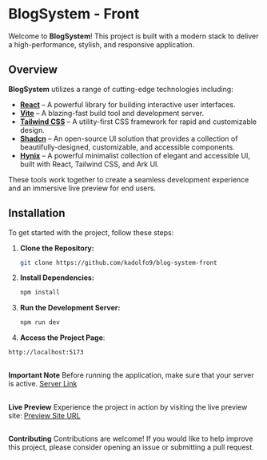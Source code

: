 # BlogSystem - Front

Welcome to **BlogSystem**! This project is built with a modern stack to deliver a high-performance, stylish, and responsive application.

## Overview

**BlogSystem** utilizes a range of cutting-edge technologies including:

- [**React**](https://react.dev) – A powerful library for building interactive user interfaces.
- [**Vite**](https://vite.dev) – A blazing-fast build tool and development server.
- [**Tailwind CSS**](https://tailwindcss.com) – A utility-first CSS framework for rapid and customizable design.
- [**Shadcn**](https://ui.shadcn.com) – An open-source UI solution that provides a collection of beautifully-designed, customizable, and accessible components.
- [**Hynix**](https://github.com/lucasaugustscode/hynix) – A powerful minimalist collection of elegant and accessible UI, built with React, Tailwind CSS, and Ark UI.

These tools work together to create a seamless development experience and an immersive live preview for end users.

## Installation

To get started with the project, follow these steps:

1. **Clone the Repository:**

   ```bash
   git clone https://github.com/kadolfo9/blog-system-front
   ```
2. **Install Dependencies:**

	```bash
	npm install
	```

3. **Run the Development Server:**
	```bash
	npm run dev
	```

4. **Access the Project Page**:
  ```bash
  http://localhost:5173
  ```
##

**Important Note**
Before running the application, make sure that your server is active. [Server Link](https://github.com/kadolfo9/blog-system-nest)

##

**Live Preview**
Experience the project in action by visiting the live preview site: [Preview Site URL](https://github.com/kadolfo9/blog-system-front)

##

**Contributing**
Contributions are welcome! If you would like to help improve this project, please consider opening an issue or submitting a pull request.